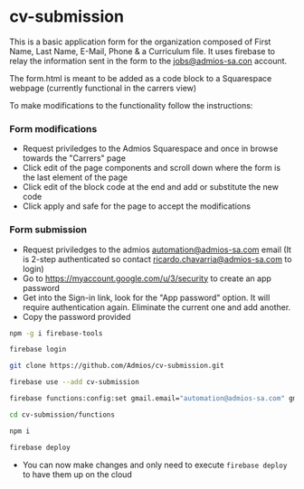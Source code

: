 # cv-submission

This is a basic application form for the organization composed of First Name, Last Name, E-Mail, Phone & a Curriculum file.
It uses firebase to relay the information sent in the form to the jobs@admios-sa.con account.

The form.html is meant to be added as a code block to a Squarespace webpage (currently functional in the carrers view)

To make modifications to the functionality follow the instructions:

### Form modifications
- Request priviledges to the Admios Squarespace and once in browse towards the "Carrers" page
- Click edit of the page components and scroll down where the form is the last element of the page
- Click edit of the block code at the end and add or substitute the new code
- Click apply and safe for the page to accept the modifications

### Form submission
- Request priviledges to the admios automation@admios-sa.com email (It is 2-step authenticated so contact ricardo.chavarria@admios-sa.com to login)
- Go to https://myaccount.google.com/u/3/security to create an app password
- Get into the Sign-in link, look for the "App password" option. It will require authentication again. Eliminate the current one and add another.
- Copy the password provided

```bash
npm -g i firebase-tools

firebase login

git clone https://github.com/Admios/cv-submission.git

firebase use --add cv-submission

firebase functions:config:set gmail.email="automation@admios-sa.com" gmail.password="app_password"

cd cv-submission/functions

npm i

firebase deploy
```

- You can now make changes and only need to execute ```firebase deploy``` to have them up on the cloud

